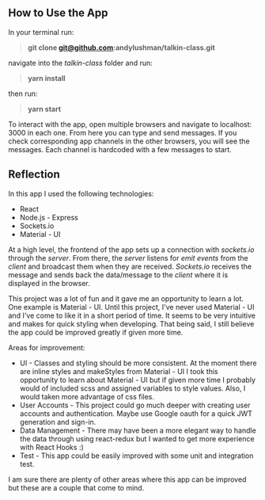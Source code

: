 ## How to Use the App

In your terminal run:

> **git clone git@github.com:andylushman/talkin-class.git**

navigate into the _talkin-class_ folder and run:

> **yarn install**

then run:

> **yarn start**

To interact with the app, open multiple browsers and navigate to localhost: 3000 in each one. From here you can type and send messages. If you check corresponding app channels in the other browsers, you will see the messages. Each channel is hardcoded with a few messages to start.

## Reflection

In this app I used the following technologies:

- React
- Node.js - Express
- Sockets.io
- Material - UI

At a high level, the frontend of the app sets up a connection with _sockets.io_ through the _server_. From there, the _server_ listens for _emit events_ from the _client_ and broadcast them when they are received. _Sockets.io_ receives the message and sends back the data/message to the _client_ where it is displayed in the browser.

This project was a lot of fun and it gave me an opportunity to learn a lot. One example is Material - UI. Until this project, I've never used Material - UI and I've come to like it in a short period of time. It seems to be very intuitive and makes for quick styling when developing. That being said, I still believe the app could be improved greatly if given more time.

Areas for improvement:

- UI - Classes and styling should be more consistent. At the moment there are inline styles and makeStyles from Material - UI I took this opportunity to learn about Material - UI but if given more time I probably would of included scss and assigned variables to style values. Also, I would taken more advantage of css files.
- User Accounts - This project could go much deeper with creating user accounts and authentication. Maybe use Google oauth for a quick JWT generation and sign-in.
- Data Management - There may have been a more elegant way to handle the data through using react-redux but I wanted to get more experience with React Hooks :)
- Test - This app could be easily improved with some unit and integration test.

I am sure there are plenty of other areas where this app can be improved but these are a couple that come to mind.
